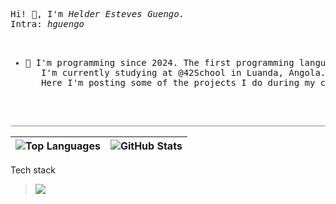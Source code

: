 
<!--
- 🔭 I’m currently working on ...
- 🌱 I’m currently learning ...
- 👯 I’m looking to collaborate on ...
- 🤔 I’m looking for help with ...
- 💬 Ask me about ...
- 📫 How to reach me: ...
- 😄 Pronouns: ...
- ⚡ Fun fact: ...
-->

<pre>
Hi! 👋, I'm <i>Helder Esteves Guengo.</i>
Intra: <i>hguengo</i>
<ul>
   <li>🌱 I'm programming since 2024. The first programming language I learned was C. 
   I'm currently studying at @42School in Luanda, Angola.
   Here I'm posting some of the projects I do during my curriculum.</li>
</ul>
</pre>

<hr style="background: rgb(100, 100, 150, 0.4); height: 2px; border: none;">
<div align="center">

  | ![Top Languages](https://github-readme-stats.vercel.app/api/top-langs?username=Helder23Guengo&show_icons=true&locale=en&layout=compact&theme=dracula) | ![GitHub Stats](https://github-readme-stats.vercel.app/api?username=Helder23Guengo&show_icons=true&locale=en&theme=dracula) |
  | --- | --- |
</div>
<p> Tech stack </p>
<blockquote>
   <a href="https://skillicons.dev">
      <img src="https://skillicons.dev/icons?i=c,javascript,html,css,php,vim,linux,bash" />
</blockquote>
